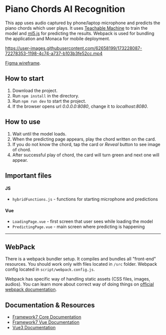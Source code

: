 # Piano Chords AI Recognition
This app uses audio captured by phone/laptop microphone and predicts the piano chords which user plays. It uses [Teachable Machine](https://teachablemachine.withgoogle.com/) to train the model and [ml5.js](https://ml5js.org/) for predicting the results. 
Webpack is used for bundling the application and Monaca for mobile deployment.

https://user-images.githubusercontent.com/62658199/173228087-72278353-1198-4c74-a737-b103b3fe52cc.mp4


[Figma wireframe](https://www.figma.com/file/zI5qOksnj3LoiE3nakZ5Rb/Piano-Chords-Recognition-App?node-id=0%3A1).  

## How to start
1. Download the project.
2. Run `npm install` in the directory.
3. Run `npm run dev` to start the project.
4. If the browser opens url *0.0.0.0:8080*, change it to *localhost:8080*.

## How to use
1. Wait until the model loads.
2. When the predicting page appears, play the chord written on the card.
3. If you do not know the chord, tap the card or *Reveal* button to see image of chord.
4. After successful play of chord, the card will turn green and next one will appear.

## Important files
#### JS
- `hybridFunctions.js` - functions for starting microphone and predictions
#### Vue
- `LoadingPage.vue` - first screen that user sees while loading the model
- `PredictingPage.vue` - main screen where predicting is happening

---


## WebPack

There is a webpack bundler setup. It compiles and bundles all "front-end" resources. You should work only with files located in `/src` folder. Webpack config located in `script/webpack.config.js`.

Webpack has specific way of handling static assets (CSS files, images, audios). You can learn more about correct way of doing things on [official webpack documentation](https://webpack.js.org/guides/asset-management/).


## Documentation & Resources

* [Framework7 Core Documentation](https://framework7.io/docs/)
* [Framework7 Vue Documentation](https://framework7.io/vue/)
* [Vue3 Documentation](https://v3.vuejs.org/guide/introduction.html)
